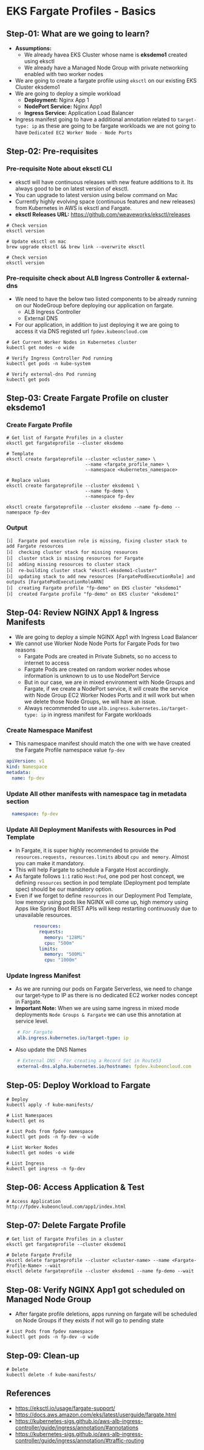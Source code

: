 # EKS Fargate Profiles - Basics

## Step-01: What are we going to learn?
- **Assumptions:**
  - We already havea EKS Cluster whose name is **eksdemo1** created using eksctl
  - We already have a Managed Node Group with private networking enabled with two worker nodes
- We are going to create a fargate profile using `eksctl` on our existing EKS Cluster eksdemo1
- We are going to deploy a simple workload
  - **Deployment:** Nginx App 1
  - **NodePort Service:** Nginx App1 
  - **Ingress Service:** Application Load Balancer 
- Ingress manifest going to have a additional annotation related to `target-type: ip` as these are going to be fargate workloads we are not going to have `Dedicated EC2 Worker Node - Node Ports`

## Step-02: Pre-requisites
### Pre-requisite Note about eksctl CLI
- eksctl will have continuous releases with new feature additions to it. Its always good to be on latest version of eksctl. 
- You can upgrade to latest version using below command on Mac
- Currently highly evolving space (continuous features and new releases) from Kubernetes in AWS is eksctl and Fargate. 
- **eksctl Releases URL:** https://github.com/weaveworks/eksctl/releases
```
# Check version
eksctl version

# Update eksctl on mac
brew upgrade eksctl && brew link --overwrite eksctl

# Check version
eksctl version
```

### Pre-requisite check about ALB Ingress Controller & external-dns
- We need to have the below two listed components to be already running on our NodeGroup before deploying our application on fargate. 
  - ALB Ingress Controller
  - External DNS
- For our application, in addition to just deploying it we are going to access it via DNS registed url `fpdev.kubeoncloud.com`

```
# Get Current Worker Nodes in Kubernetes cluster
kubectl get nodes -o wide

# Verify Ingress Controller Pod running
kubectl get pods -n kube-system

# Verify external-dns Pod running
kubectl get pods
```

## Step-03: Create Fargate Profile on cluster eksdemo1
### Create Fargate Profile
```
# Get list of Fargate Profiles in a cluster
eksctl get fargateprofile --cluster eksdemo

# Template
eksctl create fargateprofile --cluster <cluster_name> \
                             --name <fargate_profile_name> \
                             --namespace <kubernetes_namespace>

# Replace values
eksctl create fargateprofile --cluster eksdemo1 \
                             --name fp-demo \
                             --namespace fp-dev

eksctl create fargateprofile --cluster eksdemo --name fp-demo --namespace fp-dev
```

### Output
```log
[ℹ]  Fargate pod execution role is missing, fixing cluster stack to add Fargate resources
[ℹ]  checking cluster stack for missing resources
[ℹ]  cluster stack is missing resources for Fargate
[ℹ]  adding missing resources to cluster stack
[ℹ]  re-building cluster stack "eksctl-eksdemo1-cluster"
[ℹ]  updating stack to add new resources [FargatePodExecutionRole] and outputs [FargatePodExecutionRoleARN]
[ℹ]  creating Fargate profile "fp-demo" on EKS cluster "eksdemo1"
[ℹ]  created Fargate profile "fp-demo" on EKS cluster "eksdemo1"
```
## Step-04: Review NGINX App1 & Ingress Manifests
- We are going to deploy a simple NGINX App1 with Ingress Load Balancer
- We cannot use Worker Node Node Ports for Fargate Pods for two reasons
  - Fargate Pods are created in Private Subnets, so no access to internet to access
  - Fargate Pods are created on random worker nodes whose information is unknown to us to use NodePort Service
  - But in our case, we are in mixed environment with Node Groups and Fargate, if we create a NodePort service, it will create the service with Node Group EC2 Worker Nodes Ports and it will work but when we delete those Node Groups, we will have an issue. 
  - Always recommended to use `alb.ingress.kubernetes.io/target-type: ip` in ingress manifest for Fargate workloads
### Create Namespace Manifest 
- This namespace manifest should match the one with we have created the Fargate Profile namespace value `fp-dev`
```yml
apiVersion: v1
kind: Namespace
metadata: 
  name: fp-dev
```

### Update All other manifests with namespace tag in metadata section
```yml
  namespace: fp-dev 
```

### Update All Deployment Manifests with Resources in Pod Template
- In Fargate, it is super highly recommended to provide the `resources.requests, resources.limits` about `cpu and memory`.  Almost you can make it mandatory. 
- This will help Fargate to schedule a Fargate Host accordingly. 
- As fargate follows `1:1` ratio `Host:Pod`, one pod per host concept, we defining `resources` section in pod template (Deployment pod template spec) should be our mandatory option.
- Even if we forget to define `resources` in our Deployment Pod Template, low memory using pods like NGINX will come up, high memory using Apps like Spring Boot REST APIs will keep restarting continuously due to unavailable resources.
```yml
          resources:
            requests:
              memory: "128Mi"
              cpu: "500m"
            limits:
              memory: "500Mi"
              cpu: "1000m"    
```

### Update Ingress Manifest
- As we are running our pods on Fargate Serverless, we need to change our target-type to IP as there is no dedicated EC2 worker nodes concept in Fargate. 
- **Important Note:** When we are using same ingress in mixed mode deployments `Node Groups & Fargate` we can use this annotation at service level.
```yml
    # For Fargate
    alb.ingress.kubernetes.io/target-type: ip    
```
- Also update the DNS Names
```yml
    # External DNS - For creating a Record Set in Route53
    external-dns.alpha.kubernetes.io/hostname: fpdev.kubeoncloud.com   
```

## Step-05: Deploy Workload to Fargate
```
# Deploy 
kubectl apply -f kube-manifests/

# List Namespaces
kubectl get ns

# List Pods from fpdev namespace
kubectl get pods -n fp-dev -o wide

# List Worker Nodes
kubectl get nodes -o wide

# List Ingress
kubectl get ingress -n fp-dev
```

## Step-06: Access Application & Test
```
# Access Application
http://fpdev.kubeoncloud.com/app1/index.html
```


## Step-07: Delete Fargate Profile
```
# Get list of Fargate Profiles in a cluster
eksctl get fargateprofile --cluster eksdemo1

# Delete Fargate Profile
eksctl delete fargateprofile --cluster <cluster-name> --name <Fargate-Profile-Name> --wait
eksctl delete fargateprofile --cluster eksdemo1 --name fp-demo --wait
```


## Step-08: Verify NGINX App1 got scheduled on Managed Node Group
- After fargate profile deletions, apps running on fargate will be scheduled on Node Groups if they exists if not will go to pending state
```
# List Pods from fpdev namespace
kubectl get pods -n fp-dev -o wide
```

## Step-09: Clean-up
```
# Delete
kubectl delete -f kube-manifests/
```


## References
- https://eksctl.io/usage/fargate-support/
- https://docs.aws.amazon.com/eks/latest/userguide/fargate.html
- https://kubernetes-sigs.github.io/aws-alb-ingress-controller/guide/ingress/annotation/#annotations
- https://kubernetes-sigs.github.io/aws-alb-ingress-controller/guide/ingress/annotation/#traffic-routing